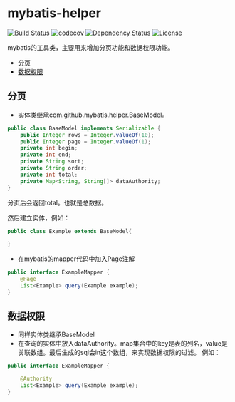 # mybatis-helper

[![Build Status](http://img.shields.io/travis/WillTong/mybatis-helper.svg?branch=master)](http://img.shields.io/travis/WillTong/mybatis-helper.svg?branch=master)
[![codecov](https://codecov.io/github/WillTong/mybatis-helper/coverage.svg?branch=master)](https://codecov.io/github/WillTong/mybatis-helper?branch=master)
[![Dependency Status](https://img.shields.io/versioneye/d/WillTong/mybatis-helper.svg)](https://img.shields.io/versioneye/d/WillTong/mybatis-helper.svg)
[![License](https://img.shields.io/github/license/WillTong/mybatis-helper.svg)](LICENSE)

mybatis的工具类，主要用来增加分页功能和数据权限功能。    

* [分页](#分页)
* [数据权限](#数据权限)

## 分页
- 实体类继承com.github.mybatis.helper.BaseModel。
```java
public class BaseModel implements Serializable {
    public Integer rows = Integer.valueOf(10);
    public Integer page = Integer.valueOf(1);
    private int begin;
    private int end;
    private String sort;
    private String order;
    private int total;
    private Map<String, String[]> dataAuthority;
}
```
分页后会返回total。也就是总数据。

然后建立实体，例如：
```java
public class Example extends BaseModel{
    
}
```
- 在mybatis的mapper代码中加入Page注解
```java
public interface ExampleMapper {
    @Page
    List<Example> query(Example example);
}
```
## 数据权限
- 同样实体类继承BaseModel
- 在查询的实体中放入dataAuthority。map集合中的key是表的列名，value是关联数组。最后生成的sql会in这个数组，来实现数据权限的过滤。
例如：
```java
public interface ExampleMapper {

    @Authority
    List<Example> query(Example example);
}
```
